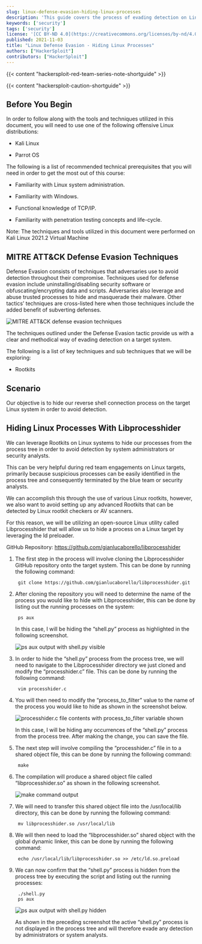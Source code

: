 ```yaml
---
slug: linux-defense-evasion-hiding-linux-processes
description: 'This guide covers the process of evading detection on Linux systems by hiding processes.'
keywords: ['security']
tags: ['security']
license: '[CC BY-ND 4.0](https://creativecommons.org/licenses/by-nd/4.0)'
published: 2021-11-03
title: "Linux Defense Evasion - Hiding Linux Processes"
authors: ["HackerSploit"]
contributors: ["HackerSploit"]
---
```


{{< content "hackersploit-red-team-series-note-shortguide" >}}

{{< content "hackersploit-caution-shortguide" >}}

## Before You Begin

In order to follow along with the tools and techniques utilized in this document, you will need to use one of the following offensive Linux distributions:

- Kali Linux

- Parrot OS

The following is a list of recommended technical prerequisites that you will need in order to get the most out of this course:

- Familiarity with Linux system administration.

- Familiarity with Windows.

- Functional knowledge of TCP/IP.

- Familiarity with penetration testing concepts and life-cycle.

Note: The techniques and tools utilized in this document were performed on Kali Linux 2021.2 Virtual Machine

## MITRE ATT&CK Defense Evasion Techniques

Defense Evasion consists of techniques that adversaries use to avoid detection throughout their compromise. Techniques used for defense evasion include uninstalling/disabling security software or obfuscating/encrypting data and scripts. Adversaries also leverage and abuse trusted processes to hide and masquerade their malware. Other tactics’ techniques are cross-listed here when those techniques include the added benefit of subverting defenses.

![MITRE ATT&CK defense evasion techniques](mitre-attack-defense-evasion-techniques.png "MITRE ATT&CK defense evasion techniques")

The techniques outlined under the Defense Evasion tactic provide us with a clear and methodical way of evading detection on a target system.

The following is a list of key techniques and sub techniques that we will be exploring:

- Rootkits

## Scenario

Our objective is to hide our reverse shell connection process on the target Linux system in order to avoid detection.

## Hiding Linux Processes With Libprocesshider

We can leverage Rootkits on Linux systems to hide our processes from the process tree in order to avoid detection by system administrators or security analysts.

This can be very helpful during red team engagements on Linux targets, primarily because suspicious processes can be easily identified in the process tree and consequently terminated by the blue team or security analysts.

We can accomplish this through the use of various Linux rootkits, however, we also want to avoid setting up any advanced Rootkits that can be detected by Linux rootkit checkers or AV scanners.

For this reason, we will be utilizing an open-source Linux utility called Libprocesshider that will allow us to hide a process on a Linux target by leveraging the ld preloader.

GitHub Repository: https://github.com/gianlucaborello/libprocesshider

1. The first step in the process will involve cloning the Libprocesshider GitHub repository onto the target system. This can be done by running the following command:

        git clone https://github.com/gianlucaborello/libprocesshider.git

1. After cloning the repository you will need to determine the name of the process you would like to hide with Libprocesshider, this can be done by listing out the running processes on the system:

        ps aux

    In this case, I will be hiding the “shell.py” process as highlighted in the following screenshot.

    ![ps aux output with shell.py visible](ps-aux-output-with-shell-py-visible.png "ps aux output with shell.py visible")

1. In order to hide the “shell.py” process from the process tree, we will need to navigate to the Libprocesshider directory we just cloned and modify the “processhider.c” file. This can be done by running the following command:

        vim processhider.c

1. You will then need to modify the “process_to_filter” value to the name of the process you would like to hide as shown in the screenshot below.

    ![processhider.c file contents with process_to_filter variable shown](processhider-c-file-contents-with-process-to-filter-variable-shown.png "processhider.c file contents with process_to_filter variable shown")

    In this case, I will be hiding any occurrences of the “shell.py” process from the process tree. After making the change, you can save the file.

1. The next step will involve compiling the “processhider.c” file in to a shared object file, this can be done by running the following command:

        make

1. The compilation will produce a shared object file called “libprocesshider.so” as shown in the following screenshot.

    ![make command output](make-command-output.png "make command output")

1. We will need to transfer this shared object file into the /usr/local/lib directory, this can be done by running the following command:

        mv libprocesshider.so /usr/local/lib

1. We will then need to load the “libprocesshider.so” shared object with the global dynamic linker, this can be done by running the following command:

        echo /usr/local/lib/libprocesshider.so >> /etc/ld.so.preload

1. We can now confirm that the “shell.py” process is hidden from the process tree by executing the script and listing out the running processes:

        ./shell.py
        ps aux

    ![ps aux output with shell.py hidden](ps-aux-output-with-shell-py-hidden.png "ps aux output with shell.py hidden")

    As shown in the preceding screenshot the active “shell.py” process is not displayed in the process tree and will therefore evade any detection by administrators or system analysts.